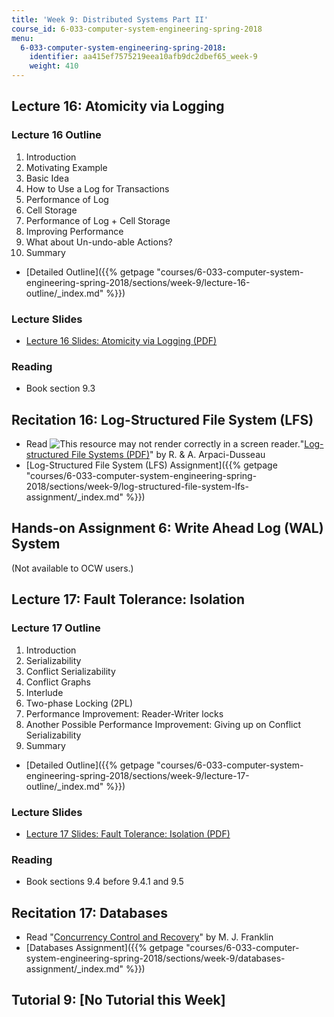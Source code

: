 ```yaml
---
title: 'Week 9: Distributed Systems Part II'
course_id: 6-033-computer-system-engineering-spring-2018
menu:
  6-033-computer-system-engineering-spring-2018:
    identifier: aa415ef7575219eea10afb9dc2dbef65_week-9
    weight: 410
---
```

Lecture 16: Atomicity via Logging
---------------------------------

### Lecture 16 Outline

1.  Introduction
2.  Motivating Example
3.  Basic Idea
4.  How to Use a Log for Transactions
5.  Performance of Log
6.  Cell Storage
7.  Performance of Log + Cell Storage
8.  Improving Performance
9.  What about Un-undo-able Actions?
10.  Summary

*   [Detailed Outline]({{% getpage "courses/6-033-computer-system-engineering-spring-2018/sections/week-9/lecture-16-outline/_index.md" %}})

### Lecture Slides

*   [Lecture 16 Slides: Atomicity via Logging (PDF)](https://open-learning-course-data-ci.s3.amazonaws.com/6-033-computer-system-engineering-spring-2018/76fa2168e5a4c4722c315a84b8e09a8c_MIT6_033S18lec16.pdf)

### Reading

*   Book section 9.3

Recitation 16: Log-Structured File System (LFS)
-----------------------------------------------

*   Read ![This resource may not render correctly in a screen reader.](/images/inacessible.gif)"[Log-structured File Systems (PDF)](http://pages.cs.wisc.edu/~remzi/OSTEP/file-lfs.pdf)" by R. & A. Arpaci-Dusseau
*   [Log-Structured File System (LFS) Assignment]({{% getpage "courses/6-033-computer-system-engineering-spring-2018/sections/week-9/log-structured-file-system-lfs-assignment/_index.md" %}})

Hands-on Assignment 6: Write Ahead Log (WAL) System
---------------------------------------------------

(Not available to OCW users.)

Lecture 17: Fault Tolerance: Isolation
--------------------------------------

### Lecture 17 Outline

1.  Introduction
2.  Serializability
3.  Conflict Serializability
4.  Conflict Graphs
5.  Interlude
6.  Two-phase Locking (2PL)
7.  Performance Improvement: Reader-Writer locks
8.  Another Possible Performance Improvement: Giving up on Conflict Serializability
9.  Summary

*   [Detailed Outline]({{% getpage "courses/6-033-computer-system-engineering-spring-2018/sections/week-9/lecture-17-outline/_index.md" %}})

### Lecture Slides

*   [Lecture 17 Slides: Fault Tolerance: Isolation (PDF)](https://open-learning-course-data-ci.s3.amazonaws.com/6-033-computer-system-engineering-spring-2018/92b03e933e2fec860b6bcb53a306e020_MIT6_033S18lec17.pdf)

### Reading

*   Book sections 9.4 before 9.4.1 and 9.5

Recitation 17: Databases
------------------------

*   Read "[Concurrency Control and Recovery](http://citeseerx.ist.psu.edu/viewdoc/summary?doi=10.1.1.38.1437)" by M. J. Franklin
*   [Databases Assignment]({{% getpage "courses/6-033-computer-system-engineering-spring-2018/sections/week-9/databases-assignment/_index.md" %}})

Tutorial 9: \[No Tutorial this Week\]
-------------------------------------